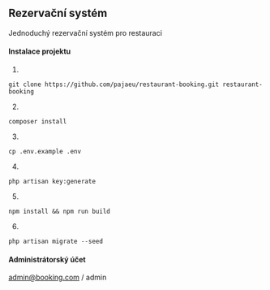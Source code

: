 ## Rezervační systém

Jednoduchý rezervační systém pro restauraci

#### Instalace projektu
1.
```
git clone https://github.com/pajaeu/restaurant-booking.git restaurant-booking
```
2.
```
composer install
```
3.
```
cp .env.example .env
```
4.
```
php artisan key:generate
```
5.
```
npm install && npm run build
```
6.
```
php artisan migrate --seed
```

#### Administrátorský účet
admin@booking.com / admin
